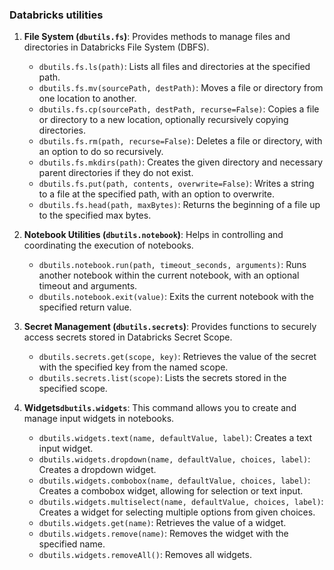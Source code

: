 
### **Databricks utilities**




1. **File System (`dbutils.fs`)**: Provides methods to manage files and directories in Databricks File System (DBFS). 
	- `dbutils.fs.ls(path)`: Lists all files and directories at the specified path.
	- `dbutils.fs.mv(sourcePath, destPath)`: Moves a file or directory from one location to another.
	- `dbutils.fs.cp(sourcePath, destPath, recurse=False)`: Copies a file or directory to a new location, optionally recursively copying directories.
	- `dbutils.fs.rm(path, recurse=False)`: Deletes a file or directory, with an option to do so recursively.
	- `dbutils.fs.mkdirs(path)`: Creates the given directory and necessary parent directories if they do not exist.
	- `dbutils.fs.put(path, contents, overwrite=False)`: Writes a string to a file at the specified path, with an option to overwrite.
	- `dbutils.fs.head(path, maxBytes)`: Returns the beginning of a file up to the specified max bytes.
2. **Notebook Utilities (`dbutils.notebook`)**: Helps in controlling and coordinating the execution of notebooks.
    
    - `dbutils.notebook.run(path, timeout_seconds, arguments)`: Runs another notebook within the current notebook, with an optional timeout and arguments.
    - `dbutils.notebook.exit(value)`: Exits the current notebook with the specified return value.
3. **Secret Management (`dbutils.secrets`)**: Provides functions to securely access secrets stored in Databricks Secret Scope.
    
    - `dbutils.secrets.get(scope, key)`: Retrieves the value of the secret with the specified key from the named scope.
    - `dbutils.secrets.list(scope)`: Lists the secrets stored in the specified scope.
4. **Widgets`dbutils.widgets`**: This command allows you to create and manage input widgets in notebooks.
	- `dbutils.widgets.text(name, defaultValue, label)`: Creates a text input widget.
	- `dbutils.widgets.dropdown(name, defaultValue, choices, label)`: Creates a dropdown widget.
	- `dbutils.widgets.combobox(name, defaultValue, choices, label)`: Creates a combobox widget, allowing for selection or text input.
	- `dbutils.widgets.multiselect(name, defaultValue, choices, label)`: Creates a widget for selecting multiple options from given choices.
	- `dbutils.widgets.get(name)`: Retrieves the value of a widget.
	- `dbutils.widgets.remove(name)`: Removes the widget with the specified name.
	- `dbutils.widgets.removeAll()`: Removes all widgets.
